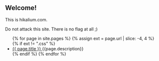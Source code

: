 ## Welcome!

This is hikalium.com.

Do not attack this site. There is no flag at all ;)

<ul>
{% for page in site.pages %}
{% assign ext = page.url | slice: -4, 4 %}
{%   if ext != ".css" %}
<li><a href="{{ page.url }}">
{{ page.title }}
</a> {{page.description}}</li>
{% endif %}
{% endfor %}
</ul>
